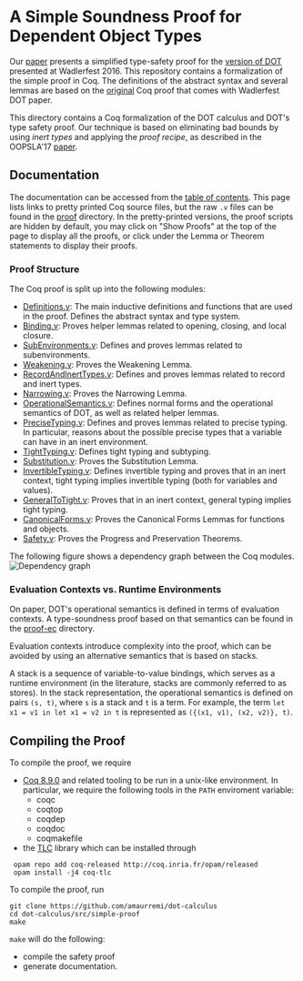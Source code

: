 # A Simple Soundness Proof for Dependent Object Types

Our [paper](https://plg.uwaterloo.ca/~olhotak/pubs/oopsla17.pdf) presents a simplified type-safety proof for the [version of DOT](https://infoscience.epfl.ch/record/215280) presented at Wadlerfest 2016. This repository contains a formalization of the simple proof in Coq. The definitions of the abstract syntax and several lemmas are based on the [original](https://github.com/samuelgruetter/dot-calculus/blob/master/dev/lf/dot_top_bot.v) Coq proof that comes with Wadlerfest DOT paper.

This directory contains a Coq formalization of the DOT calculus and DOT's type safety proof. Our technique is based on eliminating bad bounds by using *inert types* and applying the *proof recipe*, as described in the OOPSLA'17 [paper](https://plg.uwaterloo.ca/~olhotak/pubs/oopsla17.pdf).

## Documentation

The documentation can be accessed from the [table of contents](https://amaurremi.github.io/dot-calculus/src/simple-proof/doc/toc.html). This page lists links to pretty printed Coq source files, but the raw `.v` files can be found in the [proof](proof) directory. In the pretty-printed versions, the proof scripts are hidden by default, you may click on "Show Proofs" at the top of the page to display all the proofs, or click under the Lemma or Theorem statements to display their proofs.

### Proof Structure

The Coq proof is split up into the following modules:
  * [Definitions.v](https://amaurremi.github.io/dot-calculus/src/simple-proof/doc/Definitions.html): The main inductive definitions and functions that are used in the proof. Defines the abstract syntax and type system.
  * [Binding.v](https://amaurremi.github.io/dot-calculus/src/simple-proof/doc/Binding.html): Proves helper lemmas related to opening, closing, and local closure.
  * [SubEnvironments.v](https://amaurremi.github.io/dot-calculus/src/simple-proof/doc/SubEnvironments.html): Defines and proves lemmas related to subenvironments.
  * [Weakening.v](https://amaurremi.github.io/dot-calculus/src/simple-proof/doc/Weakening.html): Proves the Weakening Lemma.
  * [RecordAndInertTypes.v](https://amaurremi.github.io/dot-calculus/src/simple-proof/doc/RecordAndInertTypes.html): Defines and proves lemmas related to record and inert types.
  * [Narrowing.v](https://amaurremi.github.io/dot-calculus/src/simple-proof/doc/Narrowing.html): Proves the Narrowing Lemma.
  * [OperationalSemantics.v](https://amaurremi.github.io/dot-calculus/src/simple-proof/doc/OperationalSemantics.html): Defines normal forms and the operational semantics of DOT, as well as related helper lemmas.
  * [PreciseTyping.v](https://amaurremi.github.io/dot-calculus/src/simple-proof/doc/PreciseTyping.html): Defines and proves lemmas related to precise typing. In particular, reasons about the possible precise types that a variable can have in an inert environment.
  * [TightTyping.v](https://amaurremi.github.io/dot-calculus/src/simple-proof/doc/TightTyping.html): Defines tight typing and subtyping.
  * [Substitution.v](https://amaurremi.github.io/dot-calculus/src/simple-proof/doc/Substitution.html): Proves the Substitution Lemma.
  * [InvertibleTyping.v](https://amaurremi.github.io/dot-calculus/src/simple-proof/doc/InvertibleTyping.html): Defines invertible typing and proves that in an inert context, tight typing implies invertible typing (both for variables and values).
  * [GeneralToTight.v](https://amaurremi.github.io/dot-calculus/src/simple-proof/doc/GeneralToTight.html): Proves that in an inert context, general typing implies tight typing.
  * [CanonicalForms.v](https://amaurremi.github.io/dot-calculus/src/simple-proof/doc/CanonicalForms.html): Proves the Canonical Forms Lemmas for functions and objects.
  * [Safety.v](https://amaurremi.github.io/dot-calculus/src/simple-proof/doc/Safety.html): Proves the Progress and Preservation Theorems.

The following figure shows a dependency graph between the Coq modules.
![Dependency graph](https://amaurremi.github.io/dot-calculus/src/simple-proof/doc/graph.png)

### Evaluation Contexts vs. Runtime Environments

On paper, DOT's operational semantics is defined in terms of evaluation contexts. A type-soundness proof based on that semantics can be found in the [proof-ec](https://github.com/amaurremi/dot-calculus/tree/master/src/simple-proof/proof-ec) directory.

Evaluation contexts introduce complexity into the proof, which can be avoided by using an alternative semantics that is based on stacks.

A stack is a sequence of variable-to-value bindings, which serves as a runtime environment (in the literature, stacks are commonly referred to as stores). In the stack representation, the operational semantics is defined on pairs `(s, t)`, where `s` is a stack and `t` is a term. For example, the term `let x1 = v1 in let x1 = v2 in t` is represented as `({(x1, v1), (x2, v2)}, t)`.


## Compiling the Proof

To compile the proof, we require
  - [Coq 8.9.0](https://coq.inria.fr/opam-using.html) and related tooling to be run in a unix-like environment. In particular, we require the following tools in the `PATH` enviroment variable:
    * coqc
    * coqtop
    * coqdep
    * coqdoc
    * coqmakefile
  - the [TLC](https://gitlab.inria.fr/charguer/tlc) library which can be installed through

```
 opam repo add coq-released http://coq.inria.fr/opam/released
 opam install -j4 coq-tlc
```

To compile the proof, run

    git clone https://github.com/amaurremi/dot-calculus
    cd dot-calculus/src/simple-proof
    make

`make` will do the following:

- compile the safety proof
- generate documentation.
